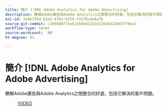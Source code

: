```yaml
---
title: 簡介 [!DNL Adobe Analytics for Adobe Advertising]
description: 瞭解Adobe廣告與Adobe Analytics之間整合的好處，包括它解決的客戶問題。
exl-id: 3e8b735d-62a3-4f03-b259-f3278cde8afb
source-git-commit: c299b88f75a62194bd22b2d220ab525045f78ea7
workflow-type: tm+mt
source-wordcount: '40'
ht-degree: 0%

---
```


# 簡介 [!DNL Adobe Analytics for Adobe Advertising]

瞭解Adobe廣告與Adobe Analytics之間整合的好處，包括它解決的客戶問題。

>[!VIDEO](https://video.tv.adobe.com/v/33491)
